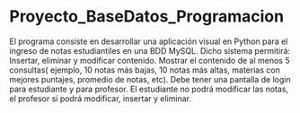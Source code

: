 # Proyecto_BaseDatos_Programacion
El programa consiste en desarrollar una aplicación visual en Python para el ingreso de notas estudiantiles en una
BDD MySQL. Dicho sistema permitirá: 
Insertar, eliminar y modificar contenido.
Mostrar el contenido de al menos 5 consultas( ejemplo, 10 notas más bajas, 10 notas más altas, materias con mejores puntajes, promedio de notas, etc).
Debe tener una pantalla de login para estudiante y para profesor. El estudiante no podrá modificar las notas, el profesor si podrá modificar, insertar y eliminar.
